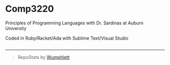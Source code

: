 # Comp3220

Principles of Programming Languages with Dr. Sardinas at Auburn University

Coded in Ruby/Racket/Ada with Sublime Text/Visual Studio

```{VIEWS_CHART}
```

---

> RepoStats by [Wumphlett](https://github.com/Wumphlett)
